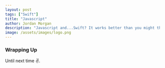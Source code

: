 ```yaml
---
layout: post
tags: ["Swift"]
title: "Javascript"
author: Jordan Morgan
description: "Javascript and...Swift? It works better than you might think, and for more than just parlor tricks."
image: /assets/images/logo.png
---
```

### Wrapping Up

Until next time ✌️.